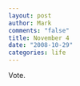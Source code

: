 ```yaml
--- 
layout: post
author: Mark
comments: "false"
title: November 4
date: "2008-10-29"
categories: life
---
```

Vote.

<object width="425" height="344"><param name="movie" value="http://www.youtube.com/v/fX40RsSLwF4&hl=en&fs=1"></param><param name="allowFullScreen" value="true"></param><embed src="http://www.youtube.com/v/fX40RsSLwF4&hl=en&fs=1" type="application/x-shockwave-flash" allowfullscreen="true" width="425" height="344"></embed></object>
